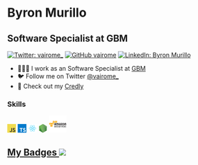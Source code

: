 # Byron Murillo
## Software Specialist at GBM

[![Twitter: vairome_](https://img.shields.io/twitter/follow/vairome_?style=social)](https://twitter.com/vairome_)
[![GitHub vairome](https://img.shields.io/github/followers/vairome?label=follow&style=social)](https://github.com/vairome)
[![LinkedIn: Byron Murillo](https://img.shields.io/badge/ByronMurillo-blue?style=flat-square&logo=Linkedin&logoColor=white&link=https://www.linkedin.com/in/byron-murillo-7a5549146/)](https://www.linkedin.com/in/byron-murillo-7a5549146/)


- 👨🏻‍💻  I work as an Software Specialist at [GBM](https://gbm.net)
- 🐦  Follow me on Twitter [@vairome_](https://twitter.com/vairome_)
- 🥇  Check out my [Credly](https://www.credly.com/users/byron-murillo/badges)

### Skills

<code><img height="20" src="https://raw.githubusercontent.com/github/explore/80688e429a7d4ef2fca1e82350fe8e3517d3494d/topics/javascript/javascript.png"></code>
<code><img height="20" src="https://raw.githubusercontent.com/github/explore/80688e429a7d4ef2fca1e82350fe8e3517d3494d/topics/typescript/typescript.png"></code>
<code><img height="20" src="https://raw.githubusercontent.com/github/explore/80688e429a7d4ef2fca1e82350fe8e3517d3494d/topics/react/react.png"></code>
<code><img height="20" src="https://raw.githubusercontent.com/github/explore/80688e429a7d4ef2fca1e82350fe8e3517d3494d/topics/nodejs/nodejs.png"></code>
<a href="https://aws.amazon.com" target="_blank"> <img src="https://raw.githubusercontent.com/devicons/devicon/master/icons/amazonwebservices/amazonwebservices-original-wordmark.svg" alt="aws" width="40" height="40"/>

<h2> My Badges <img src = "https://media.giphy.com/media/3orifgYbnsq43eFsdO/giphy.gif" width = 50px> </h2>
<!--START_SECTION:badges-->

<!--END_SECTION:badges-->
